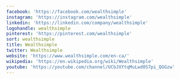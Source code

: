 ```yaml
---
facebook: 'https://facebook.com/wealthsimple'
instagram: 'https://instagram.com/wealthsimple'
linkedin: 'https://linkedin.com/company/wealthsimple'
logohandle: wealthsimple
pinterest: 'https://pinterest.com/wealthsimple'
sort: wealthsimple
title: Wealthsimple
twitter: Wealthsimple
website: 'https://www.wealthsimple.com/en-ca/'
wikipedia: 'https://en.wikipedia.org/wiki/Wealthsimple'
youtube: 'https://youtube.com/channel/UCbJXYtqMuLwd0S7pi_QGGzw'
---
```


